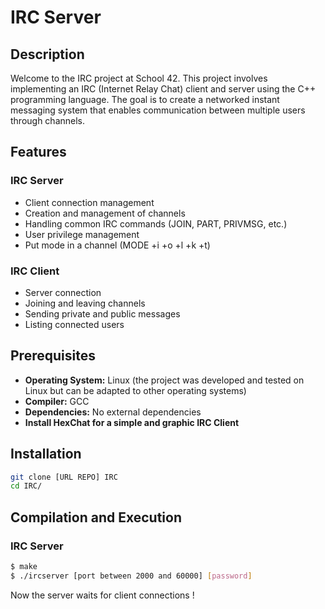 # IRC Server

## Description

Welcome to the IRC project at School 42. This project involves implementing an IRC (Internet Relay Chat) client and server using the C++ programming language. The goal is to create a networked instant messaging system that enables communication between multiple users through channels.

## Features

### IRC Server
- Client connection management
- Creation and management of channels
- Handling common IRC commands (JOIN, PART, PRIVMSG, etc.)
- User privilege management
- Put mode in a channel (MODE +i +o +l +k +t)

### IRC Client
- Server connection
- Joining and leaving channels
- Sending private and public messages
- Listing connected users

## Prerequisites

- **Operating System:** Linux (the project was developed and tested on Linux but can be adapted to other operating systems)
- **Compiler:** GCC
- **Dependencies:** No external dependencies
- **Install HexChat for a simple and graphic IRC Client**

## Installation

```bash
git clone [URL REPO] IRC
cd IRC/
```

## Compilation and Execution

### IRC Server
```bash
$ make
$ ./ircserver [port between 2000 and 60000] [password]
```
Now the server waits for client connections !

